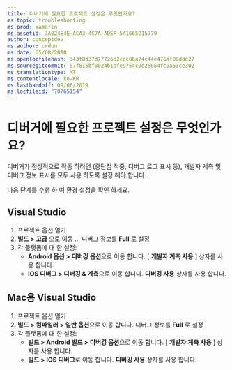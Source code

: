 ```yaml
---
title: 디버거에 필요한 프로젝트 설정은 무엇인가요?
ms.topic: troubleshooting
ms.prod: xamarin
ms.assetid: 3A024E4E-ACA3-4C7A-ADEF-541665D15779
author: conceptdev
ms.author: crdun
ms.date: 05/08/2018
ms.openlocfilehash: 343f8d37d77726d2cdc06a74c44e476af00dde27
ms.sourcegitcommit: 57f815bf0024b1afe9754c0e28054fc0a53ce302
ms.translationtype: MT
ms.contentlocale: ko-KR
ms.lasthandoff: 09/06/2019
ms.locfileid: "70765154"
---
```

# <a name="what-project-settings-are-required-for-the-debugger"></a>디버거에 필요한 프로젝트 설정은 무엇인가요?

디버거가 정상적으로 작동 하려면 (중단점 적중, 디버그 로그 표시 등), 개발자 계측 및 디버그 정보 표시를 모두 사용 하도록 설정 해야 합니다.

다음 단계를 수행 하 여 환경 설정을 확인 하세요.

## <a name="visual-studio"></a>Visual Studio
1. 프로젝트 옵션 열기
2. **빌드 > 고급** 으로 이동 ... 디버그 정보를 **Full** 로 설정
3. 각 플랫폼에 대 한 설정:
   - **Android 옵션 > 디버깅 옵션**으로 이동 합니다. [ **개발자 계측 사용** ] 상자를 사용 합니다.
   - **IOS 디버그 > 디버깅 & 계측**으로 이동 합니다. **디버깅 사용** 상자를 사용 합니다.

## <a name="visual-studio-for-mac"></a>Mac용 Visual Studio
1. 프로젝트 옵션 열기
2. **빌드 > 컴파일러 > 일반 옵션**으로 이동 합니다. 디버그 정보를 **Full** 로 설정
3. 각 플랫폼에 대 한 설정:
    - **빌드 > Android 빌드 > 디버깅 옵션**으로 이동 합니다. [ **개발자 계측 사용** ] 상자를 사용 합니다.
    - **빌드 > IOS 디버그**로 이동 합니다. **디버깅 사용** 상자를 사용 합니다.
